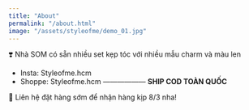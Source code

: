 ```yaml
---
title: "About"
permalink: "/about.html"
image: "/assets/styleofme/demo_01.jpg"
---
```


❣️ Nhà SOM có sẵn nhiều set kẹp tóc với nhiều mẫu charm và màu len
- Insta: Styleofme.hcm
- Shoppe: Styleofme.hcm
——————
**SHIP COD TOÀN QUỐC**

📌 Liên hệ đặt hàng sớm để nhận hàng kịp 8/3 nha!

<!-- Made with <i class="fa fa-heart text-danger"></i> by Sal @wowthemesnet. Thanks for your <a target="_blank" href="https://www.wowthemes.net/freebies-license/">support</a>!

<a class="btn btn-danger" href="https://github.com/wowthemesnet/template-pintereso-bootstrap-jekyll/archive/master.zip"><i class="fa fa-download"></i> pintereso.zip</a> <a target="_blank" class="btn btn-warning" href="https://www.wowthemes.net/donate/"><i class="fa fa-coffee"></i> Buy me a coffee?</a> -->
